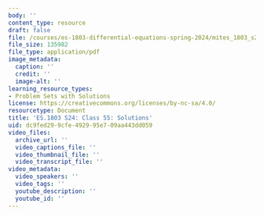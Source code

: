 ```yaml
---
body: ''
content_type: resource
draft: false
file: /courses/es-1803-differential-equations-spring-2024/mites_1803_s24_day55-problems-qa.pdf
file_size: 135982
file_type: application/pdf
image_metadata:
  caption: ''
  credit: ''
  image-alt: ''
learning_resource_types:
- Problem Sets with Solutions
license: https://creativecommons.org/licenses/by-nc-sa/4.0/
resourcetype: Document
title: 'ES.1803 S24: Class 55: Solutions'
uid: dc9fed29-9cfe-4929-95e7-09aa443dd059
video_files:
  archive_url: ''
  video_captions_file: ''
  video_thumbnail_file: ''
  video_transcript_file: ''
video_metadata:
  video_speakers: ''
  video_tags: ''
  youtube_description: ''
  youtube_id: ''
---
```

